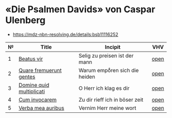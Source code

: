 # «Die Psalmen Davids» von Caspar Ulenberg

* https://mdz-nbn-resolving.de/details:bsb11116252

| № | Title                                                             | Incipit                        | VHV                                                                                                                                                               |
|---|-------------------------------------------------------------------|--------------------------------|-------------------------------------------------------------------------------------------------------------------------------------------------------------------|
| 1 | [Beatus vir](kern/001-beatus-vir.krn)                             | Selig zu preisen ist der mann  | [open](https://verovio.humdrum.org/?file=https://raw.githubusercontent.com/WolfgangDrescher/ulenberg-psalmen-davids/master/kern/001-beatus-vir.krn)               |
| 2 | [Quare fremuerunt gentes](kern/002-quare-fremuerunt-gentes.krn)   | Warum empoͤren sich die heiden  | [open](https://verovio.humdrum.org/?file=https://raw.githubusercontent.com/WolfgangDrescher/ulenberg-psalmen-davids/master/kern/002-quare-fremuerunt-gentes.krn)  |
| 3 | [Domine quid multiplicati](kern/003-domine-quid-multiplicati.krn) | O Herr ich klag es dir         | [open](https://verovio.humdrum.org/?file=https://raw.githubusercontent.com/WolfgangDrescher/ulenberg-psalmen-davids/master/kern/003-domine-quid-multiplicati.krn) |
| 4 | [Cum invocarem](kern/004-cum-invocarem.krn)                       | Zu dir rieff ich in böser zeit | [open](https://verovio.humdrum.org/?file=https://raw.githubusercontent.com/WolfgangDrescher/ulenberg-psalmen-davids/master/kern/004-cum-invocarem.krn)            |
| 5 | [Verba mea auribus](kern/005-verba-mea-auribus.krn)               | Vernim Herr meine wort         | [open](https://verovio.humdrum.org/?file=https://raw.githubusercontent.com/WolfgangDrescher/ulenberg-psalmen-davids/master/kern/005-verba-mea-auribus.krn)        |
